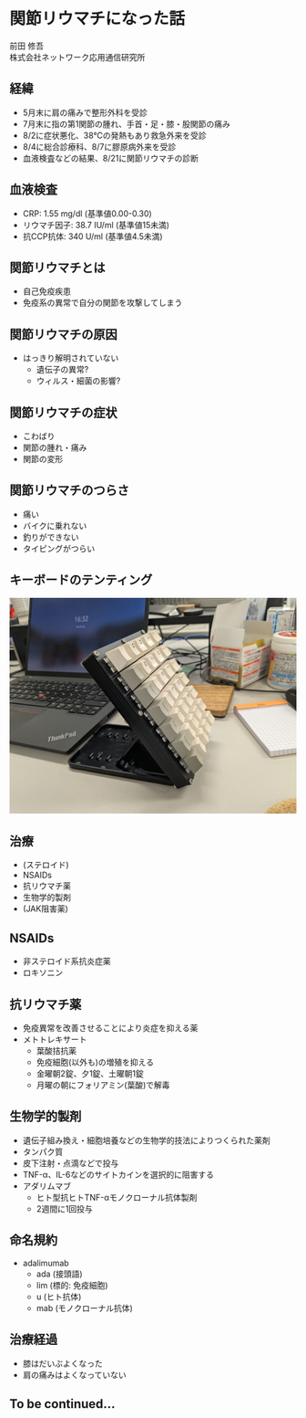 # 関節リウマチになった話

前田 修吾  
株式会社ネットワーク応用通信研究所

## 経緯

* 5月末に肩の痛みで整形外科を受診
* 7月末に指の第1関節の腫れ、手首・足・膝・股関節の痛み
* 8/2に症状悪化、38℃の発熱もあり救急外来を受診
* 8/4に総合診療科、8/7に膠原病外来を受診
* 血液検査などの結果、8/21に関節リウマチの診断

## 血液検査

* CRP: 1.55 mg/dl (基準値0.00-0.30)
* リウマチ因子: 38.7 IU/ml (基準値15未満)
* 抗CCP抗体: 340 U/ml (基準値4.5未満)

## 関節リウマチとは

* 自己免疫疾患
* 免疫系の異常で自分の関節を攻撃してしまう

## 関節リウマチの原因

* はっきり解明されていない
  * 遺伝子の異常?
  * ウィルス・細菌の影響?

## 関節リウマチの症状

* こわばり
* 関節の腫れ・痛み
* 関節の変形

## 関節リウマチのつらさ

* 痛い
* バイクに乗れない
* 釣りができない
* タイピングがつらい

## キーボードのテンティング

![キーボードのテンティング](keyboard_tenting.jpg)

## 治療

* (ステロイド)
* NSAIDs
* 抗リウマチ薬
* 生物学的製剤
* (JAK阻害薬)

## NSAIDs

* 非ステロイド系抗炎症薬
* ロキソニン

## 抗リウマチ薬

* 免疫異常を改善させることにより炎症を抑える薬
* メトトレキサート
  * 葉酸拮抗薬
  * 免疫細胞(以外も)の増殖を抑える
  * 金曜朝2錠、夕1錠、土曜朝1錠
  * 月曜の朝にフォリアミン(葉酸)で解毒

## 生物学的製剤

* 遺伝子組み換え・細胞培養などの生物学的技法によりつくられた薬剤
* タンパク質
* 皮下注射・点滴などで投与
* TNF-α、IL-6などのサイトカインを選択的に阻害する
* アダリムマブ
  * ヒト型抗ヒトTNF-αモノクローナル抗体製剤
  * 2週間に1回投与

## 命名規約

* adalimumab
  * ada (接頭語)
  * lim (標的: 免疫細胞)
  * u (ヒト抗体)
  * mab (モノクローナル抗体)

## 治療経過

* 膝はだいぶよくなった
* 肩の痛みはよくなっていない

## To be continued...
